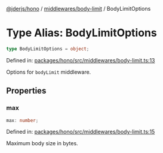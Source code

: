 [@jderjs/hono](../../../README.md) / [middlewares/body-limit](../README.md) / BodyLimitOptions

# Type Alias: BodyLimitOptions

```ts
type BodyLimitOptions = object;
```

Defined in: [packages/hono/src/middlewares/body-limit.ts:13](https://github.com/jder-std/hono/blob/7823dd7a59aeab0be6398df9a9afa170aec0fb84/packages/hono/src/middlewares/body-limit.ts#L13)

Options for `bodyLimit` middleware.

## Properties

### max

```ts
max: number;
```

Defined in: [packages/hono/src/middlewares/body-limit.ts:15](https://github.com/jder-std/hono/blob/7823dd7a59aeab0be6398df9a9afa170aec0fb84/packages/hono/src/middlewares/body-limit.ts#L15)

Maximum body size in bytes.
